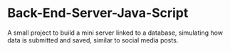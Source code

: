 # Back-End-Server-Java-Script
A small project to build a mini server linked to a database, simulating how data is submitted and saved, similar to social media posts.
